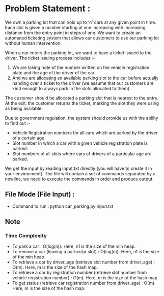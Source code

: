 # Problem Statement :
We own a parking lot that can hold up to ‘n’ cars at any given point in time. Each slot is given a number starting at one increasing with increasing distance from the entry point in steps of one. We want to create an automated ticketing system that allows our customers to use our parking lot without human intervention.

When a car enters the parking lot, we want to have a ticket issued to the driver. The ticket issuing process includes :-
   1. We are taking note of the number written on the vehicle 
   registration plate and the age of the driver of the car.
   2. And we are allocating an available parking slot to the car 
   before actually handing over a ticket to the driver (we assume 
   that our customers are kind enough to always park in the slots 
   allocated to them).

The customer should be allocated a parking slot that is nearest to the entry. At the exit, the customer returns the ticket, marking the slot they were using as being available.

Due to government regulation, the system should provide us with the ability to find out :-
- Vehicle Registration numbers for all cars which are parked by the driver of a certain age.
- Slot number in which a car with a given vehicle registration plate is parked.
- Slot numbers of all slots where cars of drivers of a particular age are parked.

We get the input by reading input.txt directly (you will have to create it in your environment). The file will contain a set of commands separated by a newline, we need to execute the commands in order and produce output.

## File Mode (File Input) :
- Command to run : python car_parking.py input.txt

## Note
### Time Complexity
- To park a car : O(log(n)). Here, n1 is the size of the min heap.
- To remove a car (leaving a particular slot) : O(log(n)). Here, n1 is the size of the min heap.
- To retrieve a car by driver_age (retrieve slot number from driver_age) : O(m). Here, m is the size of the hash map.
- To retrieve a car by registration number (retrieve slot number from vehicle registration number) : O(m). Here, m is the size of the hash map.
- To get status (retrieve car registration number from driver_age) : O(m). Here, m is the size of the hash map.
